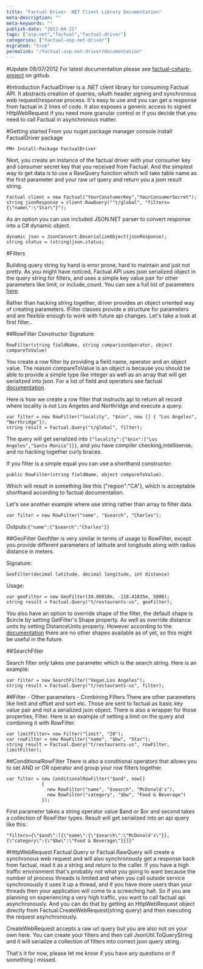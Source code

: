 ```yaml
---
title: "Factual Driver .NET Client Library Documentation"
meta-description: ""
meta-keywords: ""
publish-date: "2012-04-21"
tags: ["asp.net","factual","factual-driver"]
categories: ["factual-asp-net-driver"]
migrated: "true"
permalink: "/factual-asp-net-driver/documentation"
---
```

#Update 08/07/2012 
For latest documentation please see [factual-csharp-project][1] on github.

#Introduction
FactualDriver is a .NET client library for consuming Factual API. It abstracts creation of queries, oAuth header signing and synchronous web request/response process. It's easy to use and you can get a response from factual in 2 lines of code. It also exposes a generic access to signed HttpWebRequest if you need more granular control or if you decide that you need to call Factual in asynchronous matter. 

#Getting started
From you nuget package manager console install FactualDriver package

    PM> Install-Package FactualDriver

Next, you create an instance of the factual driver with your consumer key and consumer secret key that you received from Factual. And the simplest way to get data is to use a RawQuery function which will take table name as the first parameter and your raw url query and return you a json result string.

    Factual client = new Factual("YourConstumerKey","YourConsumerSecret");
    string jsonResponse = client.RawQuery(""t/global", "filters={\"name\":\"Star\"}");

As an option you can use included JSON.NET parser to convert response into a C# dynamic object.

    dynamic json = JsonConvert.DeserializeObject(jsonResponse);
    string status = (string)json.status;

#Filters

Building query string by hand is error prone, hard to maintain and just not pretty. As you might have noticed, Factual API uses json serialized object in the query string for filters, and uses a simple key value pair for other parameters like limit, or include_count. You can see a full list of parameters [here][2].

Rather than hacking string together, driver provides an object oriented way of creating parameters. IFilter classes provide a structure for parameters and are flexible enough to work with future api changes. Let's take a look at first filter..

##RowFilter
Constructor Signature:

    RowFilter(string fieldName, string comparisonOperator, object compareToValue)

You create a row filter by providing a field name, operator and an object value. The reason compareToValue is an object is because you should be able to provide a simple type like integer as well as an array that will get serialized into json. For a list of field and operators see factual [documentation][3].  

Here is how we create a row filter that instructs api to return all record where locality is not Los Angeles and Northridge and execute a query.

    var filter = new RowFilter("locality", "$nin", new [] { "Los Angeles", "Northridge"});
    string result = Factual.Query("t/global", filter);

The query will get serialized into `{"locality":{"$nin":["Los Angeles","Santa Monica"]}}`, and you have compiler checking,intellisense, and no hacking together curly braces. 

If you filter is a simple equal you can use a shorthand constructor: 

    public RowFilter(string fieldName, object compareToValue). 

Which will result in something like this {"region":"CA"}, which is acceptable shorthand according to factual documentation.

Let's see another example where use string rather than array to filter data.

    var filter = new RowFilter("name", "$search", "Charles"); 
Outputs:`{"name":{"$search":"Charles"}}`

##GeoFilter
Geofilter is very similar in terms of usage to RowFilter, except you provide different parameters of latitude and longitude along with radius distance in meters.

Signature:

    GeoFilter(decimal latitude, decimal longitude, int distance)

Usage:

    var geoFilter = new GeoFilter(34.06018m, -118.41835m, 5000);
    string result = Factual.Query("t/restaurants-us", geoFilter);

You also have an option to override shape of the filter, the default shape is $circle by setting GetFilter's Shape property. As well as override distance units by setting DistanceUnits property. However according to the [documentation][4] there are no other shapes available as of yet, so this might be useful in the future.

##SearchFilter

Search filter only takes one parameter which is the search string. Here is an example:

    var filter = new SearchFilter("Vegan,Los Angeles");
    string result = Factual.Query("t/restaurants-us", filter);

##Filter - Other parameters - Combining FIlters
There are other parameters like limit and offset and sort etc. Those are sent to factual as basic key value pair and not a serialized json object. There is also a wrapper for those properties, Filter. Here is an example of setting a limit on the query and combining it with RowFilter.

    var limitFilter= new Filter("limit", "20");
    var rowFilter = new RowFilter("name", "$bw", "Star");
    string result = Factual.Query("t/restaurants-us", rowFilter, limitFilter);


##ConditionalRowFilter
There is also a conditional operators that allows you to set AND or OR operator and group your row filters together.

    var filter = new ConditionalRowFilter("$and", new[]
                 {
                   new RowFilter("name", "$search", "McDonald's"),
                   new RowFilter("category", "$bw", "Food & Beverage")
                 });

First parameter takes a string operator value $and or $or and second takes a collection of RowFilter types. Result will get serialized into an api query like this: 

    "filters={\"$and\":[{\"name\":{\"$search\":\"McDonald's\"}},{\"category\":{\"$bw\":\"Food & Beverage\"}}]}"

#HttpWebRequest
Factual.Query or Factual.RawQuery will create a synchronous web request and will also synchronously get a response back from factual, read it as a string and return to the caller. If you have a high traffic environment that's probably not what you going to want because the number of process threads is limited and when you call outside service synchronously it uses it up a thread, and if you have more users than your threads then your application will come to a screeching halt. So if you are planning on experiencing a very high traffic, you want to call factual api asynchronously. And you can do that by getting an HttpWebRequest object directly from Factual.CreateWebRequest(string query) and then executing the request asynchronously. 

CreateWebRequest accepts a raw url query but you are also not on your own here. You can create your filters and then call JsonUtil.ToQueryString and it will serialize a collection of filters into correct json query string. 

That's it for now, please let me know if you have any questions or if something I missed. 


  [1]: https://github.com/Factual/factual-csharp-driver
  [2]: http://developer.factual.com/display/docs/Core+API+-+Read#CoreAPI-Read-OptionalParameters
  [3]: http://developer.factual.com/display/docs/Core+API+-+Row+Filters
  [4]: http://developer.factual.com/display/docs/Core+API+-+Geo+Filters
